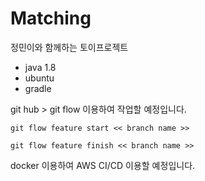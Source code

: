 # Matching 

정민이와 함께하는 토이프로젝트

- java 1.8
- ubuntu
- gradle

git hub > git flow 이용하여 작업할 예정입니다.

```
git flow feature start << branch name >>
```

```
git flow feature finish << branch name >>
```

docker 이용하여 AWS CI/CD 이용할 예정입니다.
